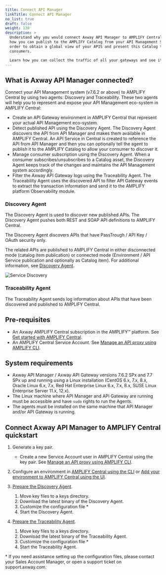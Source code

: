 ```yaml
---
title: Connect API Manager
linkTitle: Connect API Manager
no_list: true
draft: false
weight: 130
description: >
  Understand why you would connect Axway API Manager to AMPLIFY Central. Learn
  how you can publish to the AMPLIFY Catalog from your API Management System in
  order to obtain a global view of your APIS and present this Catalog to your
  consumers.

  Learn how you can collect the traffic of all your gateways and see it in a single place in AMPLIFY Central Observability.
---
```

## What is Axway API Manager connected?

Connect your API Management system (v7.6.2 or above) to AMPLIFY Central by using two agents: Discovery and Traceability. These two agents will help you to represent and expose your API Management eco-system in AMPLIFY Central:

* Create an API Gateway environment in AMPLIFY Central that represent your actual API Management eco-system.
* Detect published API using the Discovery Agent. The Discovery Agent discovers the API from API Manager and makes them available in AMPLIFY Central. An API Service in Central is created to reference the API from API Manager and then you can optionally tell the agent to publish it to the AMPLIFY Catalog to allow your consumer to discover it.
* Manage consumer subscription using the Discovery Agent. When a consumer subscribes/unsubscribes to a Catalog asset, the Discovery Agent keeps track of the changes and maintains the API Management system accordingly.  
* Filter the Axway API Gateway logs using the Traceability Agent. The Traceability Agent uses the discovered API to filter API Gateway events to extract the transaction information and send it to the AMPLIFY platform Observability module.

### Discovery Agent

The Discovery Agent is used to discover new published APIs. The Discovery Agent pushes both REST and SOAP API definitions to AMPLIFY Central.

The Discovery Agent discovers APIs that have PassTrough / API Key / OAuth security only.

The related APIs are published to AMPLIFY Central in either disconnected mode (catalog item publication) or connected mode (Environment / API Service publication and optionally as Catalog item). For additional information, see [Discovery Agent](/docs/central/connect-api-manager/deploy-your-agents/#discovery-agent).

![Service Discovery](/Images/central/ServiceDiscoveryAPIM.png)

### Traceability Agent

The Traceability Agent sends log information about APIs that have been discovered and published to AMPLIFY Central.

## Pre-requisites

* An Axway AMPLIFY Central subscription in the AMPLIFY™ platform. See [Get started with AMPLIFY Central](https://docs.axway.com/bundle/axway-open-docs/page/docs/central/quickstart/index.html).
* An AMPLIFY Central Service Account. See [Manage an API proxy using AMPLIFY CLI](/docs/central/cli_proxy_flow/).

## System requirements

* Axway API Manager / Axway API Gateway versions 7.6.2 SPx and 7.7 SPx up and running using a Linux installation (CentOS 6.x, 7.x, 8.x,  Oracle Linux 6.x, 7.x, Red Hat Enterprise Linux 6.x, 7.x, 8.x, SUSE Linux Enterprise Server 11.x, 12.x).
* The Linux machine where API Manager and API Gateway are running must be accessible and have `sudo` rights to run the Agents.
* The agents must be installed on the same machine that API Manager and/or API Gateway is running.

## Connect Axway API Manager to AMPLIFY Central quickstart

1. Generate a key pair.

   * Create a new Service Account user in AMPLIFY Central using the key pair. See [Manage an API proxy using AMPLIFY CLI](/docs/central/cli_getstarted/).
2. Configure an environment in [AMPLIFY Central using the CLI](/docs/central/cli_environments/) or [Add your environment to AMPLIFY Central using the UI](/docs/central/mesh_management/add_env/#add-your-environment-to-amplify-central).
3. [Prepare the Discovery Agent](/docs/central/connect-api-manager/deploy-your-agents/#discovery-agent).

   1. Move key files to a keys directory.
   2. Download the latest binary of the Discovery Agent.
   3. Customize the configuration file *
   4. Start the Discovery Agent.
4. [Prepare the Traceability Agent](/docs/central/connect-api-manager/deploy-your-agents/#traceability-agent).

   1. Move key files to a keys directory.
   2. Download the latest binary of the Traceability Agent.
   3. Customize the configuration file *
   4. Start the Traceability Agent.

\* If you need assistance setting up the configuration files, please contact your Sales Account Manager, or open a support ticket on support.axway.com.

